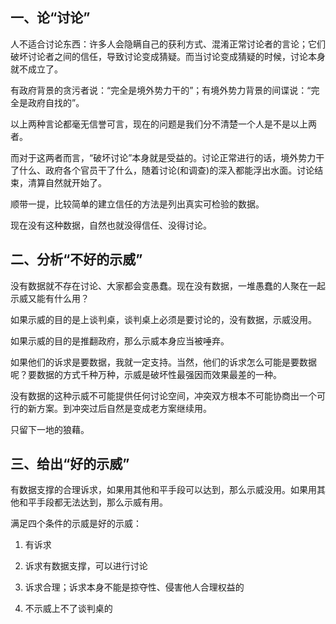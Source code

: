 一、论“讨论”
---
人不适合讨论东西：许多人会隐瞒自己的获利方式、混淆正常讨论者的言论；它们破坏讨论者之间的信任，导致讨论变成猜疑。而当讨论变成猜疑的时候，讨论本身就不成立了。

有政府背景的贪污者说：“完全是境外势力干的”；有境外势力背景的间谍说：“完全是政府自找的”。

以上两种言论都毫无信誉可言，现在的问题是我们分不清楚一个人是不是以上两者。

而对于这两者而言，“破坏讨论”本身就是受益的。讨论正常进行的话，境外势力干了什么、政府各个官员干了什么，随着讨论(和调查)的深入都能浮出水面。讨论结束，清算自然就开始了。

顺带一提，比较简单的建立信任的方法是列出真实可检验的数据。

现在没有这种数据，自然也就没得信任、没得讨论。

二、分析“不好的示威”
---
没有数据就不存在讨论、大家都会变愚蠢。现在没有数据，一堆愚蠢的人聚在一起示威又能有什么用？

如果示威的目的是上谈判桌，谈判桌上必须是要讨论的，没有数据，示威没用。

如果示威的目的是推翻政府，那么示威本身应当被唾弃。

如果他们的诉求是要数据，我就一定支持。当然，他们的诉求怎么可能是要数据呢？要数据的方式千种万种，示威是破坏性最强因而效果最差的一种。

没有数据的这种示威不可能提供任何讨论空间，冲突双方根本不可能协商出一个可行的新方案。到冲突过后自然是变成老方案继续用。

只留下一地的狼藉。

三、给出“好的示威”
---
有数据支撑的合理诉求，如果用其他和平手段可以达到，那么示威没用。如果用其他和平手段都无法达到，那么示威有用。

满足四个条件的示威是好的示威：

1. 有诉求

2. 诉求有数据支撑，可以进行讨论

3. 诉求合理；诉求本身不能是掠夺性、侵害他人合理权益的

4. 不示威上不了谈判桌的